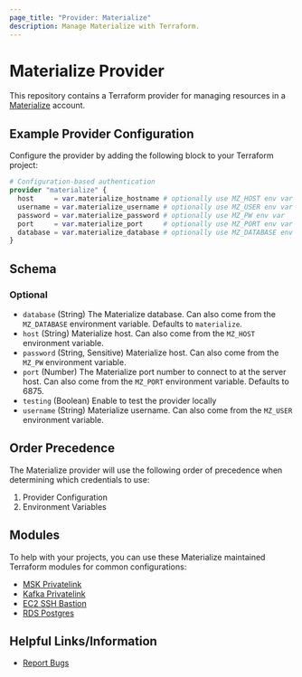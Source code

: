 ```yaml
---
page_title: "Provider: Materialize"
description: Manage Materialize with Terraform.
---
```


# Materialize Provider

This repository contains a Terraform provider for managing resources in a [Materialize](https://materialize.com/) account.

## Example Provider Configuration

Configure the provider by adding the following block to your Terraform project:

```terraform
# Configuration-based authentication
provider "materialize" {
  host     = var.materialize_hostname # optionally use MZ_HOST env var
  username = var.materialize_username # optionally use MZ_USER env var
  password = var.materialize_password # optionally use MZ_PW env var
  port     = var.materialize_port     # optionally use MZ_PORT env var
  database = var.materialize_database # optionally use MZ_DATABASE env var
}
```

<!-- schema generated by tfplugindocs -->
## Schema

### Optional

- `database` (String) The Materialize database. Can also come from the `MZ_DATABASE` environment variable. Defaults to `materialize`.
- `host` (String) Materialize host. Can also come from the `MZ_HOST` environment variable.
- `password` (String, Sensitive) Materialize host. Can also come from the `MZ_PW` environment variable.
- `port` (Number) The Materialize port number to connect to at the server host. Can also come from the `MZ_PORT` environment variable. Defaults to 6875.
- `testing` (Boolean) Enable to test the provider locally
- `username` (String) Materialize username. Can also come from the `MZ_USER` environment variable.

## Order Precedence

The Materialize provider will use the following order of precedence when determining which credentials to use:
1) Provider Configuration
2) Environment Variables

## Modules

To help with your projects, you can use these Materialize maintained Terraform modules for common configurations:

* [MSK Privatelink](https://registry.terraform.io/modules/MaterializeInc/msk-privatelink/aws/latest)
* [Kafka Privatelink](https://registry.terraform.io/modules/MaterializeInc/kafka-privatelink/aws/latest)
* [EC2 SSH Bastion](https://registry.terraform.io/modules/MaterializeInc/ec2-ssh-bastion/aws/latest)
* [RDS Postgres](https://registry.terraform.io/modules/MaterializeInc/rds-postgres/aws/latest)

## Helpful Links/Information

* [Report Bugs](https://github.com/MaterializeInc/terraform-provider-materialize/issues)